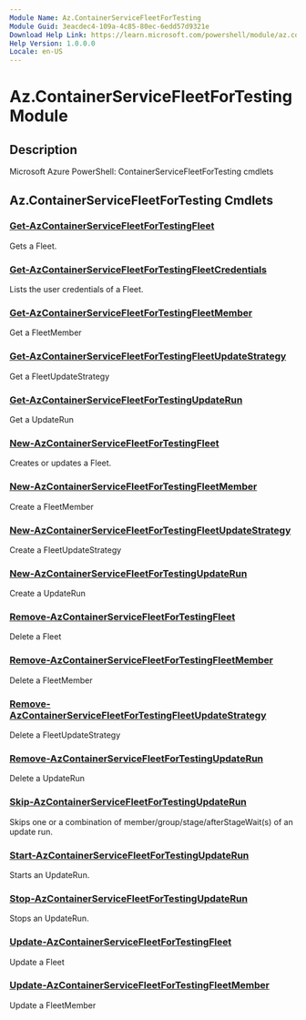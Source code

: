 ```yaml
---
Module Name: Az.ContainerServiceFleetForTesting
Module Guid: 3eacdec4-109a-4c85-80ec-6edd57d9321e
Download Help Link: https://learn.microsoft.com/powershell/module/az.containerservicefleetfortesting
Help Version: 1.0.0.0
Locale: en-US
---
```


# Az.ContainerServiceFleetForTesting Module
## Description
Microsoft Azure PowerShell: ContainerServiceFleetForTesting cmdlets

## Az.ContainerServiceFleetForTesting Cmdlets
### [Get-AzContainerServiceFleetForTestingFleet](Get-AzContainerServiceFleetForTestingFleet.md)
Gets a Fleet.

### [Get-AzContainerServiceFleetForTestingFleetCredentials](Get-AzContainerServiceFleetForTestingFleetCredentials.md)
Lists the user credentials of a Fleet.

### [Get-AzContainerServiceFleetForTestingFleetMember](Get-AzContainerServiceFleetForTestingFleetMember.md)
Get a FleetMember

### [Get-AzContainerServiceFleetForTestingFleetUpdateStrategy](Get-AzContainerServiceFleetForTestingFleetUpdateStrategy.md)
Get a FleetUpdateStrategy

### [Get-AzContainerServiceFleetForTestingUpdateRun](Get-AzContainerServiceFleetForTestingUpdateRun.md)
Get a UpdateRun

### [New-AzContainerServiceFleetForTestingFleet](New-AzContainerServiceFleetForTestingFleet.md)
Creates or updates a Fleet.

### [New-AzContainerServiceFleetForTestingFleetMember](New-AzContainerServiceFleetForTestingFleetMember.md)
Create a FleetMember

### [New-AzContainerServiceFleetForTestingFleetUpdateStrategy](New-AzContainerServiceFleetForTestingFleetUpdateStrategy.md)
Create a FleetUpdateStrategy

### [New-AzContainerServiceFleetForTestingUpdateRun](New-AzContainerServiceFleetForTestingUpdateRun.md)
Create a UpdateRun

### [Remove-AzContainerServiceFleetForTestingFleet](Remove-AzContainerServiceFleetForTestingFleet.md)
Delete a Fleet

### [Remove-AzContainerServiceFleetForTestingFleetMember](Remove-AzContainerServiceFleetForTestingFleetMember.md)
Delete a FleetMember

### [Remove-AzContainerServiceFleetForTestingFleetUpdateStrategy](Remove-AzContainerServiceFleetForTestingFleetUpdateStrategy.md)
Delete a FleetUpdateStrategy

### [Remove-AzContainerServiceFleetForTestingUpdateRun](Remove-AzContainerServiceFleetForTestingUpdateRun.md)
Delete a UpdateRun

### [Skip-AzContainerServiceFleetForTestingUpdateRun](Skip-AzContainerServiceFleetForTestingUpdateRun.md)
Skips one or a combination of member/group/stage/afterStageWait(s) of an update run.

### [Start-AzContainerServiceFleetForTestingUpdateRun](Start-AzContainerServiceFleetForTestingUpdateRun.md)
Starts an UpdateRun.

### [Stop-AzContainerServiceFleetForTestingUpdateRun](Stop-AzContainerServiceFleetForTestingUpdateRun.md)
Stops an UpdateRun.

### [Update-AzContainerServiceFleetForTestingFleet](Update-AzContainerServiceFleetForTestingFleet.md)
Update a Fleet

### [Update-AzContainerServiceFleetForTestingFleetMember](Update-AzContainerServiceFleetForTestingFleetMember.md)
Update a FleetMember

